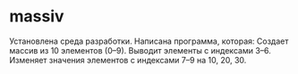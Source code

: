 # massiv
Установлена среда разработки. Написана программа, которая: Создает массив из 10 элементов (0–9). Выводит элементы с индексами 3–6. Изменяет значения элементов с индексами 7–9 на 10, 20, 30.
